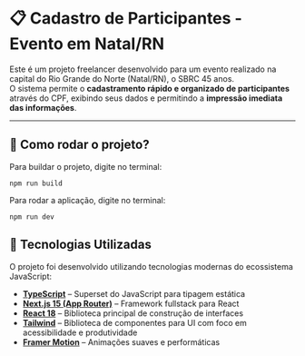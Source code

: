 # 📋 Cadastro de Participantes - Evento em Natal/RN

Este é um projeto freelancer desenvolvido para um evento realizado na capital do Rio Grande do Norte (Natal/RN), o SBRC 45 anos.  
O sistema permite o **cadastramento rápido e organizado de participantes** através do CPF, exibindo seus dados e permitindo a **impressão imediata das informações**.

---

## 🚀 Como rodar o projeto?

Para buildar o projeto, digite no terminal:

```
npm run build
```

Para rodar a aplicação, digite no terminal:

```
npm run dev
```

## 🚀 Tecnologias Utilizadas

O projeto foi desenvolvido utilizando tecnologias modernas do ecossistema JavaScript:

- **[TypeScript](https://www.typescriptlang.org/)** – Superset do JavaScript para tipagem estática
- **[Next.js 15 (App Router)](https://nextjs.org/)** – Framework fullstack para React
- **[React 18](https://react.dev/)** – Biblioteca principal de construção de interfaces
- **[Tailwind](https://tailwindcss.com/)** – Biblioteca de componentes para UI com foco em acessibilidade e produtividade
- **[Framer Motion](https://www.framer.com/motion/)** – Animações suaves e performáticas
